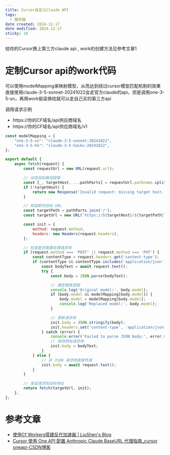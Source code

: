 ```yaml
---
title: Cursor自定义Claude API
tags:
  - 服务器
date created: 2024-12-17
date modified: 2024-12-17
sticky: 10
---
```


给你的Cursor换上第三方claude api , work的创建方法见参考文章1

# 定制Cursor api的work代码

可以使用modelMapping来映射模型，从而达到绕过cursor模型匹配机制的效果
直接使用claude-3-5-sonnet-20241022会走官方claude的api，但是调用one-3-5-sn，再用work偷梁换柱就可以走自己买的第三方api

调用请求示例
- https://你的CF域名/api供应商域名
- https://你的CF域名/api供应商域名/v1

```js
const modelMapping = {
    "one-3-5-sn": "claude-3-5-sonnet-20241022",
    "one-3-5-hk": "claude-3-5-haiku-20241022",
};

export default {
    async fetch(request) {
        const requestUrl = new URL(request.url);

        // 动态目标路径提取
        const [_, targetHost, ...pathParts] = requestUrl.pathname.split('/');
        if (!targetHost) {
            return new Response('Invalid request: missing target host.', { status: 400 });
        }

        // 构造新的目标 URL
        const targetPath = pathParts.join('/');
        const targetUrl = new URL(`https://${targetHost}/${targetPath}`);

        const init = {
            method: request.method,
            headers: new Headers(request.headers),
        };

        // 检查是否需要处理请求体
        if (request.method === 'POST' || request.method === 'PUT') {
            const contentType = request.headers.get('content-type');
            if (contentType && contentType.includes('application/json')) {
                const bodyText = await request.text();
                try {
                    const body = JSON.parse(bodyText);

                    // 模型替换逻辑
                    console.log('Original model:', body.model);
                    if (body.model && modelMapping[body.model]) {
                        body.model = modelMapping[body.model];
                        console.log('Replaced model:', body.model);
                    }

                    // 更新请求体
                    init.body = JSON.stringify(body);
                    init.headers.set('content-type', 'application/json'); // 确保保持 JSON 类型
                } catch (error) {
                    console.error('Failed to parse JSON body:', error.message);
                    // 保持原始请求体
                    init.body = bodyText;
                }
            } else {
                // 非 JSON 请求体直接传递
                init.body = await request.text();
            }
        }

        // 发起请求到目标地址
        return fetch(targetUrl, init);
    },
};

```

# 参考文章

- [使用Cf Workers搭建反代加速器 | LiuShen's Blog](https://blog.liushen.fun/posts/dd89adc9/)
- [Cursor 使用 One API 配置 Anthropic Claude BaseURL 代理指南_cursor oneapi-CSDN博客](https://blog.csdn.net/zhq426/article/details/141982668)
